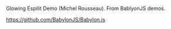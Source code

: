 Glowing Espilit Demo (Michel Rousseau). From BablyonJS demos. 

https://github.com/BabylonJS/Babylon.js



